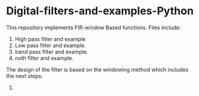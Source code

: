 # Digital-filters-and-examples-Python

This repository implements FIR-window Based functions. Files include: 

1. High pass fitler and example
2. Low pass filter and example.
3. band pass filter and example.
4. noth filter and example.

The design of the filter is based on the windowing method which includes the next steps:

1. 
